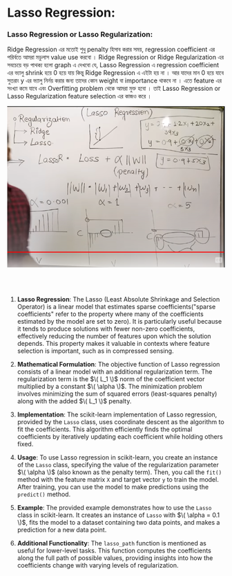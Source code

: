 
# Lasso Regression:


### Lasso Regression or Lasso Regularization:

Ridge Regression এর মতোই শুধু penalty হিসাব করার সময়, regression coefficient এর পরির্বতে আমরা মডুলাস value use করবো । Ridge Regression or Ridge Regularization এর সবচেয়ে বড় পাথক্য হলো graph এ দেখবো যে, Lasso Regression এ regression coefficient এর ভ্যালু shrink হয়ে 0 হয়ে যায়  কিন্তু Ridge Regression এ এইটা হয় না । আর যাদের মান 0 হয়ে যাবে সুতরাং y এর ভ্যালু নির্নয় করার জন্য তাদের কোন weight বা importance থাকবে না । এতে feature এর সংখ্যা কমে যাবে এবং Overfitting problem থেকে আমরা মুক্ত হবো । তাই Lasso Regression or Lasso Regularization feature selection এর কাজও করে । 


![Alt text](/Supervised_Learning/1.1LinearModel/images/image2.png)

<br> <br>


1. **Lasso Regression**: The Lasso (Least Absolute Shrinkage and Selection Operator) is a linear model that estimates sparse coefficients("sparse coefficients" refer to the property where many of the coefficients estimated by the model are set to zero). It is particularly useful because it tends to produce solutions with fewer non-zero coefficients, effectively reducing the number of features upon which the solution depends. This property makes it valuable in contexts where feature selection is important, such as in compressed sensing.

2. **Mathematical Formulation**: The objective function of Lasso regression consists of a linear model with an additional regularization term. The regularization term is the $\( L_1 \)$ norm of the coefficient vector multiplied by a constant $\( \alpha \)$. The minimization problem involves minimizing the sum of squared errors (least-squares penalty) along with the added $\( L_1 \)$ penalty.

3. **Implementation**: The scikit-learn implementation of Lasso regression, provided by the `Lasso` class, uses coordinate descent as the algorithm to fit the coefficients. This algorithm efficiently finds the optimal coefficients by iteratively updating each coefficient while holding others fixed.

4. **Usage**: To use Lasso regression in scikit-learn, you create an instance of the `Lasso` class, specifying the value of the regularization parameter $\( \alpha \)$ (also known as the penalty term). Then, you call the `fit()` method with the feature matrix `X` and target vector `y` to train the model. After training, you can use the model to make predictions using the `predict()` method.

5. **Example**: The provided example demonstrates how to use the `Lasso` class in scikit-learn. It creates an instance of `Lasso` with $\( \alpha = 0.1 \)$, fits the model to a dataset containing two data points, and makes a prediction for a new data point.

6. **Additional Functionality**: The `lasso_path` function is mentioned as useful for lower-level tasks. This function computes the coefficients along the full path of possible values, providing insights into how the coefficients change with varying levels of regularization.

